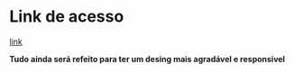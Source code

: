 # Link de acesso

[link](https://rhama-krisner.github.io/Projeto-do-Russo/.)

**Tudo ainda será refeito para ter um desing mais agradável e responsivel**
